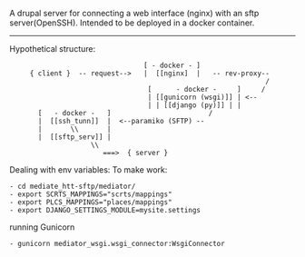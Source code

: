 A drupal server for connecting a web interface (nginx) with an sftp server(OpenSSH).
Intended to be deployed in a docker container.

----

Hypothetical structure:

```
                                 [ - docker - ]
     { client }  -- request-->   |  [[nginx]  |   -- rev-proxy--
                                                               /
                                  [      - docker -     ]     /                       
                                  | [[gunicorn (wsgi)]] | <--    
                                  | | [[django (py)]] | |
       [   - docker -   ]                        /           
       |  [[ssh_tunn]]  |  <--paramiko (SFTP) --
       |       \\       |
       |  [[sftp_serv]] |
                    \\
                       ===>  { server } 

```

Dealing with env variables:
    To make work:

    - cd mediate_htt-sftp/mediator/
    - export SCRTS_MAPPINGS="scrts/mappings"
    - export PLCS_MAPPINGS="places/mappings"
    - export DJANGO_SETTINGS_MODULE=mysite.settings

running Gunicorn
    
    - gunicorn mediator_wsgi.wsgi_connector:WsgiConnector
